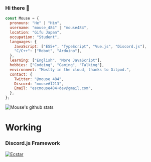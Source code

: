 ### Hi there 👋

```js
const Mouse = {
  pronouns: "He" | "Him",
  username: "mouse_484" | "mouse484",
  location: "Gifu Japan",
  occupation: "Student",
  languages: {
    JavaScript: ["ES5+", "TypeScript", "Vue.js", "Discord.js"],
    "C/C++": ["Robot", "Arduino"],
  },
  learning: ["English", "More JavaScript"],
  hobbies: ["Codeing", "Gaming", "Talking"],
  environment: "Mostly in the cloud, thanks to Gitpod.",
  contact: {
    Twitter: "@mouse_484",
    Discord: "mouse#1213",
    Email: "escmouse484+dev@gmail.com",
  },
};
```

![Mouse's github stats](https://github-readme-stats.vercel.app/api?username=mouse484&show_icons=true)

# Working

### Discord.js Framework

[![Ecstar](https://github-readme-stats.vercel.app/api/pin/?username=mouse484&repo=ecstar)](https://github.com/mouse484/Ecstar)
